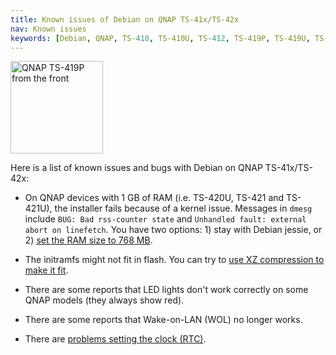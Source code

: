 ```yaml
---
title: Known issues of Debian on QNAP TS-41x/TS-42x
nav: Known issues
keywords: [Debian, QNAP, TS-410, TS-410U, TS-412, TS-419P, TS-419U, TS-420, TS-421, bugs, issues, defects]
---
```


<div class="right">
<img src = "../images/r_qnap_ts419p.jpg" class="border" alt="QNAP TS-419P from the front" width="148" height="148" />
</div>

Here is a list of known issues and bugs with Debian on QNAP TS-41x/TS-42x:

* On QNAP devices with 1 GB of RAM (i.e. TS-420U, TS-421 and TS-421U), the
installer fails because of a kernel issue.  Messages in `dmesg` include
`BUG: Bad rss-counter state` and `Unhandled fault: external abort on
linefetch`.  You have two options: 1) stay with Debian jessie, or 2) [set
the RAM size to 768 MB](https://blog.spblinux.de/2018/09/debian-with-btrfs-on-qnap-11x-21x-kirkwood/).

* The initramfs might not fit in flash.  You can try to [use XZ
compression to make it fit](../troubleshooting/#ramdisk-space).

* There are some reports that LED lights don't work correctly on some
QNAP models (they always show red).

* There are some reports that Wake-on-LAN (WOL) no longer works.

* There are [problems setting the clock (RTC)](https://lists.debian.org/debian-arm/2019/09/msg00023.html).

